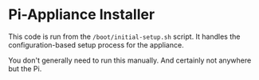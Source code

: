 # Pi-Appliance Installer
This code is run from the `/boot/initial-setup.sh` script. It handles the
configuration-based setup process for the appliance.

You don't generally need to run this manually. And certainly not anywhere but
the Pi.
